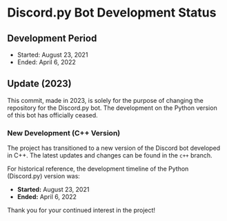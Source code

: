 # Discord.py Bot Development Status

## Development Period
- Started: August 23, 2021
- Ended: April 6, 2022

## Update (2023)
This commit, made in 2023, is solely for the purpose of changing the repository for the Discord.py bot. The development on the Python version of this bot has officially ceased.

### New Development (C++ Version)
The project has transitioned to a new version of the Discord bot developed in C++. The latest updates and changes can be found in the `c++` branch.

For historical reference, the development timeline of the Python (Discord.py) version was:

- **Started:** August 23, 2021
- **Ended:** April 6, 2022

Thank you for your continued interest in the project!
